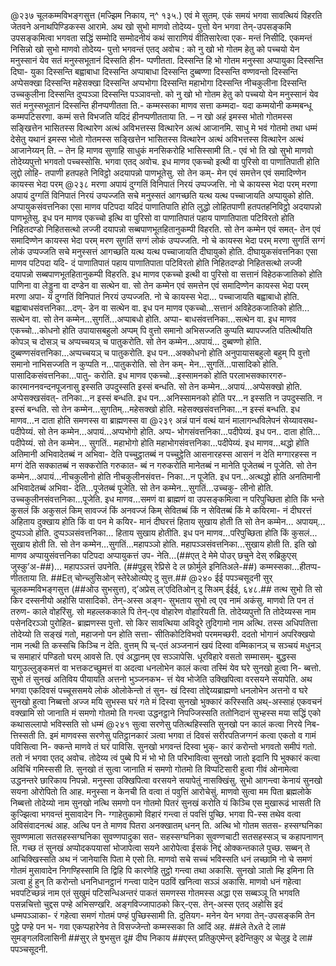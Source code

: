 @२३७
चूलकम्मविभङ्गसुत्त
(मज्झिम निकाय, न्^ १३५.)
एवं मे सुतम्. एकं समयं भगवा सावत्थियं विहरति
जेतवने अनाथपिण्डिकस्स आरामे. अथ खो सुभो माणवो तोदेय्य-
पुत्तो येन भगवा तेन्-उपसङ्कमि उपसङ्कमित्वा भगवता
सद्धिं सम्मोदि सम्मोदनीयं कथं साराणियं वीतिसारेत्वा एक-
मन्तं निसीदि. एकमन्तं निसिन्नो खो सुभो माणवो तोदेय्य-
पुत्तो भगवन्तं एतद् अवोच : को नु खो भो गोतम हेतु को
पच्चयो येन मनुस्सानं येव सतं मनुस्सभूतानं दिस्सति हीन-
प्पणीतता. दिस्सन्ति हि भो गोतम मनुस्सा अप्पायुका दिस्सन्ति दिघा-
युका दिस्सन्ति बह्वाबाधा दिस्सन्ति अप्पाबाधा दिस्सन्ति दुब्बण्णा
दिस्सन्ति वण्णवन्तो दिस्सन्ति अप्पेसक्खा दिस्सन्ति महेसक्खा दिस्सन्ति
अप्पभोगा दिस्सन्ति महाभोगा दिस्सन्ति नीचकुलीना दिस्सन्ति उच्चकुलीना
दिस्सन्ति दुप्पञ्ञा दिस्सन्ति पञ्ञावन्तो. को नु खो भो गोतम
हेतु को पच्चयो येन मनुस्सानं येव सतं मनुस्सभूतानं
दिस्सन्ति हीनप्पणीतता ति.- कम्मस्सका माणव सत्ता कम्मदा-
यदा कम्मयोनी कम्मबन्धू कम्मपटिसरणा. कम्मं सत्ते
विभजति यदिदं हीनप्पणीतताया ति. – न खो अहं इमस्स भोतो
गोतमस्स सङ्खित्तेन भासितस्स वित्थारेण अत्थं अविभत्तस्स
वित्थारेन अत्थं आजानमि. साधु मे भवं गोतमो तथा धम्मं
देसेतु यथानं इमस्स भोतो गोतमस्स सङ्खित्तेन भासितस्स
वित्थारेन अत्थं अविभत्तस्स वित्थारेन अत्थं आजानेय्यन् ति. –
तेन हि माणव सुणाहि साधुकं मनसिकरोहि भासिस्सामी ति.-
एवं भो ति खो सुभो माणवो तोदेय्यपुत्तो भगवतो पच्चस्सोसि.
भगवा एतद् अवोच.
इध माणव एकच्चो इत्थी वा पुरिसो वा पाणातिपाती होति लुद्दो लोहि-
तपाणी हतपहते निविट्ठो अदयापन्नो पाणभूतेसु. सो तेन कम्-
मेन एवं समत्तेन एवं समादिण्णेन कायस्स भेदा परम्
@२३८
मरणा अपायं दुग्गतिं विनिपातं निरयं उप्पज्जत्ति. नो चे कायस्स
भेदा परम् मरणा अपायं दुग्गतिं विनिपातं निरयं उप्पज्जति
सचे मनुस्सतं आगच्छति यत्थ यत्थ पच्चाजायति अप्पायुको होति.
अप्पायुकसंवत्तनिका एसा माणव पटिपदा यदिदं पाणातिपाति होति
लुद्धो लोहितपाणी हतपतहनिविट्ठो अदयापन्नो पाणभूतेसु.
इध पन माणव एकच्चो इत्थि वा पुरिसो वा पाणातिपातं पहाय
पाणातिपाता पटिविरतो होति निहितदण्डो निहितसत्थो लज्जी दयापन्नो
सब्बपाणभूतहितानुकम्पी विहरति. सो तेन कम्मेन एवं समत्-
तेन एवं समादिण्णेन कायस्स भेदा परम् मरण सुगतिं सग्गं
लोकं उप्पज्जति. नो चे कायस्स भेदा परम् मरणा सुगतिं सग्गं
लोकं उप्पज्जति सचे मनुस्सत्तं आगच्छति यत्थ यत्थ पच्चाजायति
दीघायुको होति. दीघायुकसंवत्तनिका एसा माणव पटिपदा यदि-
दं पाणातिपातं पहाय पाणातिपाता पटिविरतो होति निहितदण्डो
निहितसत्थो लज्जी दयापन्नो सब्बपाणभूतहितानुकम्पी विहरति.
इध माणव एकच्चो इत्थी वा पुरिसो वा सत्तानं विहेठकजातिको
होति पाणिना वा लेड्डुना वा दण्डेन वा सत्थेन वा. सो तेन कम्मेन
एवं समत्तेन एवं समादिण्णेन कायस्स भेदा परम् मरणा अपा-
यं दुग्गतिं विनिपातं निरयं उप्पज्जति. नो चे कायस्स भेदा...
पच्चाजायति बह्वाबाधो होति. बह्वाबाधसंवत्तनिका...दण्-
डेन वा सत्थेन वा.
इध पन माणव एकच्चो…सत्तानं अविहेठकजातिको होति…
सत्थेन वा. सो तेन कम्मेन…सुगतिं...अप्पाबधो होति. अप्पा-
बाधसंवत्तनिका...सत्थेन वा.
इध माणव एकच्चो…कोधनो होति उपायासबहुलो अप्पम् पि
वुत्तो समानो अभिसज्जति कुप्पति ब्यापज्जति पतित्थीयति कोपञ् च
दोसञ् च अप्पच्चयञ् च पातुकरोति. सो तेन कम्मेन…अपायं...
दुब्बण्णो होति. दुब्बण्णसंवत्तनिका...अप्पच्चयञ् च पातुकरोति.
इध पन…अक्कोधनो होति अनुपायासबहुलो बहुम् पि
वुत्तो समानो नाभिसज्जति न कुप्पति न…पातुकरोति. सो तेन कम्-
मेन…सुगतिं...पासादिको होति. पासादिकसंवत्तनिका...पातु-
करोति.
इध माणव एकच्चो…इस्सामनको होति परलाभसक्कारगरु-
कारमाननवन्दनपूजनासु इस्सति उपदुस्सति इस्सं बन्धति. सो
तेन कम्मेन…अपायं...अप्पेसक्खो होति. अप्पेसक्खसंवत्-
तनिका...न इस्सं बन्धति.
इध पन…अनिस्सामनको होति पर…न इस्सति न उपदुस्सति.
न इस्सं बन्धति. सो तेन कम्मेन…सुगतिम्…महेसक्खो
होति. महेसक्खसंवत्तनिका...न इस्सं बन्धति.
इध माणव…न दाता होति समणस्स वा ब्राह्मणस्स वा
@२३९
अन्नं पानं वत्थं यानं मालागन्धविलेपनं सेय्यावसथ-
पदीपेय्यं. सो तेन कम्मेन…अपायं...अप्पभोगो होति. अप्प-
भोगसंवत्तनिका...पदीपेय्यं.
इध पन.. दाता होति…पदीपेय्यं. सो तेन कम्मेन…
सुगतिं.. महाभोगो होति महाभोगसंवत्तनिका...पदीपेय्यं.
इध माणव…थद्धो होति अतिमानी अभिवादेतब्बं न अभिवा-
देति पच्चुट्ठातब्बं न पच्चुट्ठेति आसनारहस्स आसनं न देति
मग्गारहस्स न मग्गं देति सक्कातब्बं न सक्करोति गरुकात-
ब्बं न गरुकरोति मानेतब्बं न मानेति पूजेतब्बं न पूजेति. सो
तेन कम्मेन…अपायं...नीचकुलीनो होति नीचकुलीनसंवत्त-
निका...न पूजेति.
इध पन…अत्थद्धो होति अनतिमानी अभिवादेतब्बं अभिवा-
देति…पूजेतब्बं पूजेति. सो तेन कम्मेन…सुगतिं...उच्चकु-
लीनो होति. उच्चकुलीनसंवत्तनिका...पूजेति.
इध माणव…समणं वा ब्राह्मणं वा उपसङ्कमित्वा न
परिपुच्छिता होति किं भन्ते कुसलं किं अकुसलं किम् सावज्जं
किं अनवज्जं किम् सेवितब्बं किं न सेवितब्बं किं मे कयिरमा-
नं दीघरत्तं अहिताय दुक्खाय होति किं वा पन मे कयिर-
मानं दीघरत्तं हिताय सुखाय होती ति सो तेन कम्मेन…
अपायम्…दुप्पञ्ञो होति. दुप्पञ्ञसंवत्तनिका... हिताय सुखाय
होतीति.
इध पन माणव…परिपुच्छिता होति किं कुसलं...
सुखाय होती ति. सो तेन कम्मेन…सुगतिं...महापञ्ञो होति.
महापञ्ञसंवत्तनिका...सुखाय होती ति.
इति खो माणव अप्पायुसंवत्तनिका पटिपदा अप्पायुकत्तं उप-
नेति…(##एत् दे मेमे पोउर् छचुने देस् रुब्रिक़ुएस् जुस्क़ु’अ-##)…
महापञ्ञत्तं उपनेति.
(##पुइस् रेप्रिसे दे ल फ़ोर्मुले इनितिअले-##) कम्मस्सका...हीतप्प-
णीतताया ति.
##Eत् चोन्च्लुसिओन् स्तेरेओत्य्पेए दु सुत्त.##
@२४०
ईई
पपञ्चसूदनी
सुर् चूलकम्मविभङ्गसुत्त (##ओउ सुभसुत्त),
द्’अप्रेस् ल्’एदितिओन् दु सिअम् ईईई, ६४८.##
तत्थ सुभो ति सो किर दस्सनीयो अहोसि पासादिको. तेन्-अस्स अङ्ग-
सुभताय सुभो त्व् एव नामं अकंसु. माणवो ति पन तं तरुण-
काले वोहरिंसु. सो महल्लककाले पि तेन्-एव वोहारेण वोहारियती
ति. तोदेय्यपुत्तो ति तोदेय्यस्स नाम पसेनदिरञ्ञो पुरोहित-
ब्राह्मणस्स पुत्तो. सो किर सावत्थिया अविदूरे तुदिगामो नाम अत्थि.
तस्स अधिपतित्ता तोदेय्यो ति सङ्खं गतो, महाजनो पन होति सत्ता-
सीतिकोटिविभवो परममच्छरी. ददतो भोगानं अपरिक्खयो नाम
नत्थी ति कस्सचि किञ्चि न देति. वुत्तम् पि च्-एतं
अञ्जनानं खयं दिस्वा वम्मिकानञ् च सञ्चयं
मधुनञ् च समाहारं पण्डितो घरम् आवसे
ति. एवं अद्धानम् एव सञ्ञापेसि. धूरविहारे वसतो सम्मासम्-
बुद्धस्स यागुउल्लुङ्कमत्तं वा भत्तकटच्छुमत्तं वा अदत्वा
धनलोभेन कालं कत्वा तस्मिं येव घरे सुनखो हुत्वा नि-
ब्बत्तो. सुभो तं सुनखं अतिविय पीयायति अत्तनो भुञ्जनकभ-
त्तं येव भोजेति उक्खिपित्वा वरसयने सयापेति.
अथ भगवा एकदिवसं पच्चूससमये लोकं ओलोकेन्तो तं सुन-
खं दिस्वा तोद्देय्यब्राह्मणो धनलोभेन अत्तनो व घरे सुनखो
हुत्वा निब्बत्तो अज्ज मयि सुभस्स घरं गते मं दिस्वा सुनखो
भुक्कारं करिस्सति अथ्-अस्साहं एकवचनं वक्खामि सो जानाति
मं समणो गोतमो ति गन्त्वा उद्धनट्ठाने निपज्जिस्सति ततोनिदानं
सुभ्हस्स मया सद्धिं एको कथासल्लापो भविस्सति सो धम्मं
@२४१
सुत्वा सरणेसु पतित्थहिस्सति सुनखो पन कालं कत्वा निरये निब-
त्तिस्सती ति. इमं माणवस्स सरणेसु पतिट्ठानकारं ञत्वा भगवा
तं दिवसं सरीरपतिजग्गनं कत्वा एकतो व गामं पविसित्वा नि-
क्कन्ते माणवे तं घरं पाविसि. सुनखो भगवन्तं दिस्वा भुक्-
कारं करोन्तो भगवतो समीपं गतो. ततो नं भगवा एतद्
अवोच. तोदेय्य त्वं पुब्बे पि मं भो भो ति परिभावित्वा सुनखो
जातो इदानि पि भुक्कारं कत्वा अविचिं गमिस्ससी ति. सुनखो तं सुत्वा
जानाति मं समणो गोतमो ति विप्पटिसारी हुत्वा गीवं ओनामेत्वा
उद्धनन्तरे छारिकाय निपन्नो. मनुस्सा उक्खिपित्वा वरसयने
सयापेतुं नासक्खिंसु. सुभो आगन्त्वा केनायं सुनखो सयना
ओरोपितो ति आह. मनुस्सा न केनची ति वत्वा तं पवुत्तिं आरोचेसुं.
माणवो सुत्वा मम पिता ब्रह्मलोके निब्बत्तो तोदेय्यो नाम सुनखो
नत्थि समणो पन गोतमो पितरं सुनखं करोति यं किञ्चि एस
मुखारूढं भासती ति कुज्झित्वा भगवन्तं मुसावादेन नि-
ग्गाहेतुकामो विहारं गन्त्वा तं पवत्तिं पुच्छि.
भगवा पि-स्स तथेव वत्वा अविसंवादनत्थं आह. अत्थि पन
ते माणव पितरा अनक्खातम् धनन् ति. अत्थि भो गोतम सतस-
हस्सग्घनिका सुवण्णमाला सतसहस्सग्घनिका सुवण्णपादुका सत-
सहस्सग्घनिका सुवण्णचाटी सतसहस्सञ् च कहापनाणन् ति. गच्छ
तं सुनखं अप्पोदकपयासां भोजापेत्वा सयने आरोपेत्वा ईसकं
निद्दं ओक्कन्तकाले पुच्छ. सब्बन् ते आचिक्खिस्सति अथ नं जानेयासि
पिता मे एसो ति. माणवो सचे सच्चं भविस्सति धनं लच्छामि नो
चे समणं गोतमं मुसावादेन निगण्हिस्सामि ति द्विहि पि कारणेहि
तुट्ठो गन्त्वा तथा अकासि. सुनखो ञातो म्हि इमिना ति ञत्वा हुं हुन्
ति करोन्तो धननिधानट्ठानं गन्त्वा पादेन पठविं खनित्वा
सञ्ञं अकासि. माणवो धनं गहेत्वा भवपटिच्छन्नं नाम एतं
सुखुमं पटिसन्धिअन्तरं पाकतं समणस्स गोतमस्स अद्धा
एस सब्बञ्ञू ति भगवति पसन्नचित्तो चुद्दस पण्हे अभिसण्खरि.
अङ्गविज्जापाठको किर्-एस. तेन्-अस्स एतद् अहोसि इदं धम्मपञ्ञाका-
रं गहेत्वा समणं गोतमं पण्हं पुच्छिस्सामी ति. दुतियग-
मनेन येन भगवा तेन्-उपसङ्कमि तेन पुट्ठे पण्हे पन भ-
गवा एकप्पहारेनेव ते विसज्जेन्तो कम्मस्सका ति आदिं अह.
##ले तेxते दे ला# सुमङ्गलविलासिनी ##सुर् ले षुभसुत्त दू# दीघ
निकाय ##एस्त् प्रतिक़ुएमेन्त् इदेन्तिक़ुए अ चेलुइ दे ला# पपञ्चसूदनी. 


